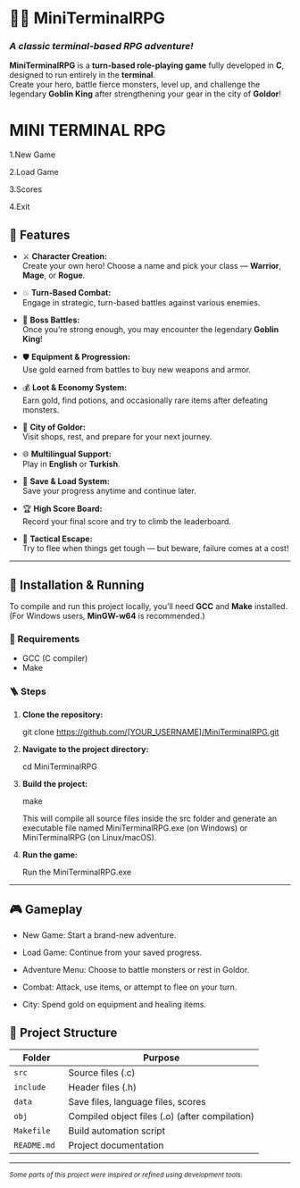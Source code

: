 # 🧙‍♂️ MiniTerminalRPG  
### _A classic terminal-based RPG adventure!_

**MiniTerminalRPG** is a **turn-based role-playing game** fully developed in **C**, designed to run entirely in the **terminal**.  
Create your hero, battle fierce monsters, level up, and challenge the legendary **Goblin King** after strengthening your gear in the city of **Goldor**!

MINI TERMINAL RPG
========================
1.New Game

2.Load Game

3.Scores

4.Exit

## 🌟 Features

- ⚔️ **Character Creation:**  
  Create your own hero! Choose a name and pick your class — **Warrior**, **Mage**, or **Rogue**.

- 💥 **Turn-Based Combat:**  
  Engage in strategic, turn-based battles against various enemies.

- 🐲 **Boss Battles:**  
  Once you’re strong enough, you may encounter the legendary **Goblin King**!

- 🛡️ **Equipment & Progression:**  
  Use gold earned from battles to buy new weapons and armor.

- 💰 **Loot & Economy System:**  
  Earn gold, find potions, and occasionally rare items after defeating monsters.

- 🏰 **City of Goldor:**  
  Visit shops, rest, and prepare for your next journey.

- 🌐 **Multilingual Support:**  
  Play in **English** or **Turkish**.

- 💾 **Save & Load System:**  
  Save your progress anytime and continue later.

- 🏆 **High Score Board:**  
  Record your final score and try to climb the leaderboard.

- 🏃 **Tactical Escape:**  
  Try to flee when things get tough — but beware, failure comes at a cost!

---

## 🚀 Installation & Running

To compile and run this project locally, you’ll need **GCC** and **Make** installed.  
(For Windows users, **MinGW-w64** is recommended.)

### 🔧 Requirements
- GCC (C compiler)  
- Make  

### 🪜 Steps

1. **Clone the repository:**

   git clone https://github.com/[YOUR_USERNAME]/MiniTerminalRPG.git
   
2. **Navigate to the project directory:**

   cd MiniTerminalRPG

3. **Build the project:**

   make

   This will compile all source files inside the src folder and generate an executable file named
   MiniTerminalRPG.exe (on Windows) or MiniTerminalRPG (on Linux/macOS).
   
4. **Run the game:**

   Run the MiniTerminalRPG.exe

---

## 🎮 Gameplay

- New Game: Start a brand-new adventure.

- Load Game: Continue from your saved progress.

- Adventure Menu: Choose to battle monsters or rest in Goldor.

- Combat: Attack, use items, or attempt to flee on your turn.

- City: Spend gold on equipment and healing items.

## 📂 Project Structure

| Folder | Purpose |
|---------|----------|
| `src` | Source files (.c) |
| `include` | Header files (.h) |
| `data`  | Save files, language files, scores |
| `obj`  | Compiled object files (.o) (after compilation) |
| `Makefile `  | Build automation script |
| `README.md `  | Project documentation |

---
<sub><i>Some parts of this project were inspired or refined using development tools.</i></sub>
